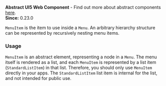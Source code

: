 **Abstract UI5 Web Component** - Find out more about abstract components [here](https://sap.github.io/ui5-webcomponents-react/?path=/docs/knowledge-base-faq--docs#what-are-abstract-ui5-web-components).<br/>**Since:** 0.23.0

`MenuItem` is the item to use inside a `Menu`. An arbitrary hierarchy structure can be represented by recursively nesting menu items.

### Usage

`MenuItem` is an abstract element, representing a node in a `Menu`. The menu itself is rendered as a list, and each `MenuItem` is represented by a list item (`StandardListItem`) in that list. Therefore, you should only use `MenuItem` directly in your apps. The `StandardListItem` list item is internal for the list, and not intended for public use.
